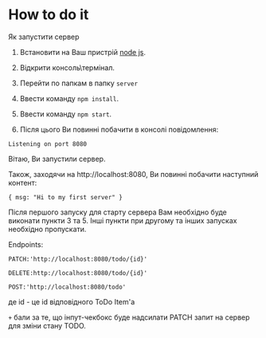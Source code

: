 <h1>How to do it</h1>
Як запустити сервер

1. Встановити на Ваш пристрій [node js](https://nodejs.org/uk/download/).

2. Відкрити консоль\термінал.

3. Перейти по папкам в папку `server`

4. Ввести команду `npm install`.

5. Ввести команду `npm start`.

6. Після цього Ви повинні побачити в консолі повідомлення:

```
Listening on port 8080
```

Вітаю, Ви запустили сервер.

Також, заходячи на http://localhost:8080, Ви повинні побачити наступний контент:

```
{ msg: "Hi to my first server" }
```

Після першого запуску для старту сервера Вам необхідно буде виконати пункти 3 та 5. Інші пункти при другому та інших запусках необхідно пропускати.

Endpoints:
```
PATCH:'http://localhost:8080/todo/{id}'
```
```
DELETE:http://localhost:8080/todo/{id}'
```
```
POST:'http://localhost:8080/todo'
```
де id - це id відповідного ToDo Item'a

`+`  бали за те, що інпут-чекбокс буде надсилати PATCH запит на сервер для зміни стану TODO.
